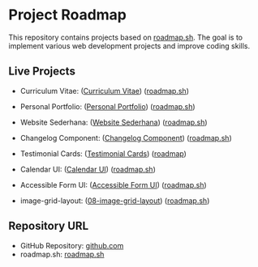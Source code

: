 # Project Roadmap

This repository contains projects based on [roadmap.sh](https://roadmap.sh/projects/single-page-cv). The goal is to implement various web development projects and improve coding skills.

## Live Projects

-   Curriculum Vitae: ([Curriculum Vitae](https://github.com/Fajar-saputra/project-github/tree/main/curriculum-vitae-sederhana)) ([roadmap.sh](https://roadmap.sh/projects/curriculum-vitae))

-   Personal Portfolio: ([Personal Portfolio](https://github.com/Fajar-saputra/project-roadmap/tree/main/03-personal-portfolio)) ([roadmap.sh](https://roadmap.sh/projects/portfolio-website))

-   Website Sederhana: ([Website Sederhana](https://github.com/Fajar-saputra/project-roadmap/tree/main/02-website%20sederhana)) ([roadmap.sh](https://roadmap.sh/projects/basic-html-website))

-   Changelog Component: ([Changelog Component](https://github.com/Fajar-saputra/project-roadmap/tree/main/04-changelog-component)) ([roadmap.sh](https://roadmap.sh/projects/changelog-component))

-   Testimonial Cards: ([Testimonial Cards](https://github.com/Fajar-saputra/project-roadmap/tree/main/05-testimonial-cards)) ([roadmap](https://roadmap.sh/projects/testimonial-cards))

-   Calendar UI: ([Calendar UI](https://github.com/Fajar-saputra/project-roadmap/tree/main/06-datepicker-ui)) ([roadmap.sh](https://roadmap.sh/projects/datepicker-ui))

-   Accessible Form UI: ([Accessible Form UI](https://github.com/Fajar-saputra/project-roadmap/tree/main/07-accessible-form-ui)) ([roadmap.sh](https://roadmap.sh/projects/accessible-form-ui))

-   image-grid-layout: ([08-image-grid-layout](https://github.com/Fajar-saputra/project-roadmap/tree/main/08-image-grid-layout)) ([roadmap.sh](https://roadmap.sh/projects/image-grid))

## Repository URL

-   GitHub Repository: [github.com](https://github.com/Fajar-saputra/project-github)
-   roadmap.sh: [roadmap.sh](https://roadmap.sh/projects/)
